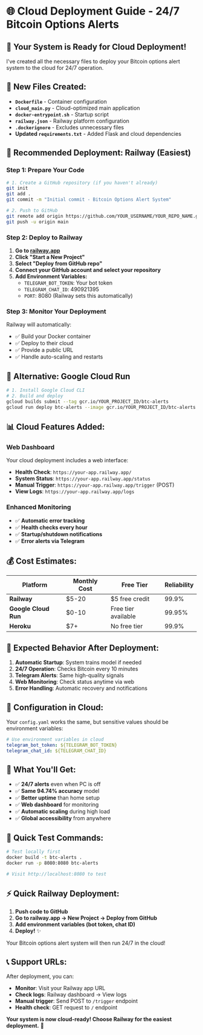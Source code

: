 # 🌐 Cloud Deployment Guide - 24/7 Bitcoin Options Alerts

## 🚀 Your System is Ready for Cloud Deployment!

I've created all the necessary files to deploy your Bitcoin options alert system to the cloud for 24/7 operation.

## 📁 New Files Created:

- **`Dockerfile`** - Container configuration
- **`cloud_main.py`** - Cloud-optimized main application
- **`docker-entrypoint.sh`** - Startup script
- **`railway.json`** - Railway platform configuration
- **`.dockerignore`** - Excludes unnecessary files
- **Updated `requirements.txt`** - Added Flask and cloud dependencies

## 🎯 Recommended Deployment: Railway (Easiest)

### Step 1: Prepare Your Code

```bash
# 1. Create a GitHub repository (if you haven't already)
git init
git add .
git commit -m "Initial commit - Bitcoin Options Alert System"

# 2. Push to GitHub
git remote add origin https://github.com/YOUR_USERNAME/YOUR_REPO_NAME.git
git push -u origin main
```

### Step 2: Deploy to Railway

1. **Go to [railway.app](https://railway.app)**
2. **Click "Start a New Project"**
3. **Select "Deploy from GitHub repo"**
4. **Connect your GitHub account and select your repository**
5. **Add Environment Variables:**
   - `TELEGRAM_BOT_TOKEN`: Your bot token
   - `TELEGRAM_CHAT_ID`: 490921395
   - `PORT`: 8080 (Railway sets this automatically)

### Step 3: Monitor Your Deployment

Railway will automatically:
- ✅ Build your Docker container
- ✅ Deploy to their cloud
- ✅ Provide a public URL
- ✅ Handle auto-scaling and restarts

## 🔧 Alternative: Google Cloud Run

```bash
# 1. Install Google Cloud CLI
# 2. Build and deploy
gcloud builds submit --tag gcr.io/YOUR_PROJECT_ID/btc-alerts
gcloud run deploy btc-alerts --image gcr.io/YOUR_PROJECT_ID/btc-alerts --platform managed --region us-central1 --allow-unauthenticated
```

## 📊 Cloud Features Added:

### Web Dashboard
Your cloud deployment includes a web interface:

- **Health Check**: `https://your-app.railway.app/`
- **System Status**: `https://your-app.railway.app/status`
- **Manual Trigger**: `https://your-app.railway.app/trigger` (POST)
- **View Logs**: `https://your-app.railway.app/logs`

### Enhanced Monitoring
- ✅ **Automatic error tracking**
- ✅ **Health checks every hour**
- ✅ **Startup/shutdown notifications**
- ✅ **Error alerts via Telegram**

## 💰 Cost Estimates:

| Platform | Monthly Cost | Free Tier | Reliability |
|----------|-------------|-----------|-------------|
| **Railway** | $5-20 | $5 free credit | 99.9% |
| **Google Cloud Run** | $0-10 | Free tier available | 99.95% |
| **Heroku** | $7+ | No free tier | 99.9% |

## 🎯 Expected Behavior After Deployment:

1. **Automatic Startup**: System trains model if needed
2. **24/7 Operation**: Checks Bitcoin every 10 minutes
3. **Telegram Alerts**: Same high-quality signals
4. **Web Monitoring**: Check status anytime via web
5. **Error Handling**: Automatic recovery and notifications

## 🔧 Configuration in Cloud:

Your `config.yaml` works the same, but sensitive values should be environment variables:

```yaml
# Use environment variables in cloud
telegram_bot_token: ${TELEGRAM_BOT_TOKEN}
telegram_chat_id: ${TELEGRAM_CHAT_ID}
```

## 📱 What You'll Get:

- ✅ **24/7 alerts** even when PC is off
- ✅ **Same 94.74% accuracy** model
- ✅ **Better uptime** than home setup
- ✅ **Web dashboard** for monitoring
- ✅ **Automatic scaling** during high load
- ✅ **Global accessibility** from anywhere

## 🚨 Quick Test Commands:

```bash
# Test locally first
docker build -t btc-alerts .
docker run -p 8080:8080 btc-alerts

# Visit http://localhost:8080 to test
```

## ⚡ Quick Railway Deployment:

1. **Push code to GitHub**
2. **Go to railway.app → New Project → Deploy from GitHub**
3. **Add environment variables (bot token, chat ID)**
4. **Deploy!** ✨

Your Bitcoin options alert system will then run 24/7 in the cloud!

## 📞 Support URLs:

After deployment, you can:
- **Monitor**: Visit your Railway app URL
- **Check logs**: Railway dashboard → View logs
- **Manual trigger**: Send POST to `/trigger` endpoint
- **Health check**: GET request to `/` endpoint

**Your system is now cloud-ready! Choose Railway for the easiest deployment.** 🚀
